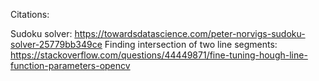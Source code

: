 Citations:

Sudoku solver: https://towardsdatascience.com/peter-norvigs-sudoku-solver-25779bb349ce
Finding intersection of two line segments: https://stackoverflow.com/questions/44449871/fine-tuning-hough-line-function-parameters-opencv

